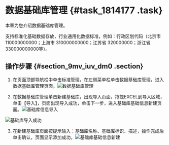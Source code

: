 # 数据基础库管理 {#task_1814177 .task}

本章为您介绍数据基础库管理。

支持标准化基础数据存放，行业通用化数据标准，例如：行政区划代码（北京市110000000000；上海市 310000000000；江苏省 320000000；浙江省 330000000000等）。

## 操作步骤 {#section_9mv_iuv_dm0 .section}

1.  在页面顶部导航栏中单击标准管理，在左侧菜单栏单击数据基础库管理，进入数据基础库管理页面。![数据基础库管理](http://static-aliyun-doc.oss-cn-hangzhou.aliyuncs.com/assets/img/1436971/156809725259386_zh-CN.png)


2.  在数据基础库管理单击新建基础库，出现导入页面，拖拽EXCEL到导入区域，单击【导入】，页面出现导入成功，单击下一步，进入基础库基础信息新建页面。![基础库信息导入](http://static-aliyun-doc.oss-cn-hangzhou.aliyuncs.com/assets/img/1436971/156809725256960_zh-CN.png)

![基础库导入成功](http://static-aliyun-doc.oss-cn-hangzhou.aliyuncs.com/assets/img/1436971/156809725256961_zh-CN.png)


3.  在新建基础库页面按提示输入：基础库名称、基础库标识、描述，操作完成后单击确认，页面显示添加成功。![基础库基础信息新建](http://static-aliyun-doc.oss-cn-hangzhou.aliyuncs.com/assets/img/1436971/156809725256962_zh-CN.png)



